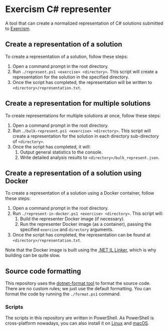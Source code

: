 # Exercism C# representer

A tool that can create a normalized representation of C# solutions submitted to [Exercism](https://exercism.io).

## Create a representation of a solution

To create a representation of a solution, follow these steps:

1. Open a command prompt in the root directory.
1. Run `./represent.ps1 <exercise> <directory>`. This script will create a representation for the solution in the specified directory.
1. Once the script has completed, the representation will be written to `<directory>/representation.txt`.

## Create a representation for multiple solutions

To create representations for multiple solutions at once, follow these steps:

1. Open a command prompt in the root directory.
1. Run `./bulk-represent.ps1 <exercise> <directory>`. This script will create a representation for the solution in each directory sub-directory of `<directory>`.
1. Once the script has completed, it will:
   1. Output general statistics to the console.
   1. Write detailed analysis results to `<directory>/bulk_represent.json`.

## Create a representation of a solution using Docker

To create a representation of a solution using a Docker container, follow these steps:

1. Open a command prompt in the root directory.
1. Run `./represent-in-docker.ps1 <exercise> <directory>`. This script will:
   1. Build the representer Docker image (if necessary).
   1. Run the representer Docker image (as a container), passing the specified `exercise` and `directory` arguments.
1. Once the script has completed, the representation can be found at `<directory>/representation.txt`.

Note that the Docker image is built using the [.NET IL Linker](https://github.com/dotnet/core/blob/master/samples/linker-instructions.md#using-the-net-il-linker), which is why building can be quite slow.

## Source code formatting

This repository uses the [dotnet-format tool](https://github.com/dotnet/format/) to format the source code. There are no custom rules; we just use the default formatting. You can format the code by running the `./format.ps1` command.

### Scripts

The scripts in this repository are written in PowerShell. As PowerShell is cross-platform nowadays, you can also install it on [Linux](https://docs.microsoft.com/en-us/powershell/scripting/install/installing-powershell-core-on-linux?view=powershell-6) and [macOS](https://docs.microsoft.com/en-us/powershell/scripting/install/installing-powershell-core-on-macos?view=powershell-6).
